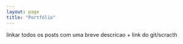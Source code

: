 ```yaml
---
layout: page
title: "Portfólio"
---
```


linkar todos os posts com uma breve descricao + link do git/scracth